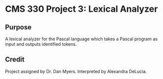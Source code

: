 CMS 330 Project 3: Lexical Analyzer
===================================

Purpose
----------
A lexical analyzer for the Pascal language which takes a Pascal program as input
and outputs identified tokens.

Credit
----------
Project assigned by Dr. Dan Myers.
Interpreted by Alexandra DeLucia.